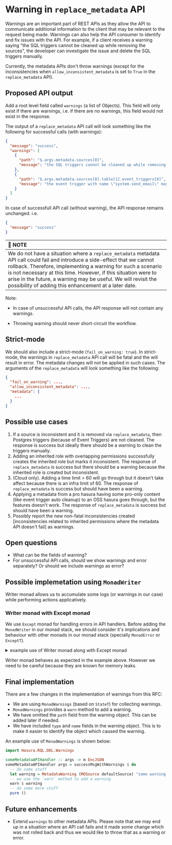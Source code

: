 # Warning in `replace_metadata` API

Warnings are an important part of REST APIs as they allow the API to communicate
additional information to the client that may be relevant to the request being
made. Warnings can also help the API consumer to identify and fix issues with
the API. For example, if a client receives a warning saying "the SQL triggers
cannot be cleaned up while removing the sources", the developer can investigate
the issue and delete the SQL triggers manually.

Currently, the metadata APIs don't throw warnings (except for the
inconsistencies when `allow_inconsistent_metadata` is set to `True` in the
`replace_metadata` API).

## Proposed API output

Add a root level field called `warnings` (a list of Objects). This field will
only exist if there are warnings, i.e. if there are no warnings, this field
would not exist in the response.

The output of a `replace_metadata` API call will look something like the
following for successful calls (with warnings):
```json
{
  "message": "success",
  "warnings": [
    {
      "path": "$.args.metadata.sources[0]",
      "message": "the SQL triggers cannot be cleaned up while removing the source \"default\""
    },
    {
      "path": "$.args.metadata.sources[0].table[1].event_triggers[0]",
      "message": "the event trigger with name \"system.send_email\" may not work as expected, hasura suggests to use only alphanumeric, underscore and hyphens in an event trigger name"
    }
  ]
}
```

In case of successfull API call (without warning), the API response remains
unchanged. i.e.
```json
{
  "message": "success"
}
```

| :memo: NOTE                |
|:---------------------------|
| We do not have a situation where a `replace_metadata` metadata API call could fail and introduce a side-effect that we cannot rollback. Therefore, implementing a warning for such a scenario is not necessary at this time. However, if this situation were to arise in the future, a warning may be useful. We will revisit the possibility of adding this enhancement at a later date. |


Note:

- In case of unsuccessful API calls, the API response will not contain any warnings.

- Throwing warning should never short-circuit the workflow.

## Strict-mode

We should also include a strict-mode (`fail_on_warning: true`). In strict-mode, the warnings in `replace_metadata` API call will be fatal and the will result in error. The metadata changes will not be applied in such cases. The arguments of the `replace_metadata` will look something like the following:
```json
{
  "fail_on_warning": ...,
  "allow_inconsistent_metadata": ...,
  "metadata": {
    ...
  }
}
```

## Possible use cases

1. If a source is inconsistent and it is removed via `replace_metadata`, then Postgres triggers (because of Event Triggers) are not cleaned. The response is success but ideally there should be a warning to clean the triggers manually.
2. Adding an inherited role with overlapping permissions successfully creates the inherited role but marks it inconsistent. The response of `replace_metadata` is success but there should be a warning because the inherited role is created but inconsistent.
3. (Cloud only). Adding a time limit > 60 will go through but it doesn't take affect because there is an infra limit of 60. The response of `replace_metadata` is success but should have been a warning.
4. Applying a metadata from a pro hasura having some pro-only content (like event trigger auto cleanup) to an OSS hasura goes through, but the features doesn't work. The response of `replace_metadata` is success but should have been a warning.
5. Possibly report the new non-fatal inconsistencies created [inconsistencies related to inherited permissions where the metadata API doesn't fail] as warnings.

## Open questions

- What can be the fields of warning?
- For unsuccessful API calls, should we show warnings and error separately?
  Or should we include warnings as error?

## Possible implemetation using `MonadWriter`

Writer monad allows us to accumulate some logs (or warnings in our case) while
performing actions applicatively.

### Writer monad with Except monad

We use `Except` monad for handling errors in API handlers. Before adding the
`MonadWriter` in our monad stack, we should consider it's implications and
behaviour with other monads in our monad stack (specially `MonadError` or
`ExceptT`).

<details>
<summary>example use of Writer monad along with Except monad</summary>

```haskell
{-# LANGUAGE FlexibleContexts #-}
{-# LANGUAGE ImportQualifiedPost #-}

module Main where
import Control.Monad
import Control.Monad.Except
import Control.Monad.IO.Class (liftIO, MonadIO)
import Prelude
import Control.Monad.Trans.Writer.CPS qualified as CPS
import Control.Monad.Writer.Class

type Warnings = [String]

example ::
  (
    MonadIO m,
    MonadError String m,
    MonadWriter Warnings m
  ) =>
  Int -> m Int
example x = do
  tell ["warning: starting the operation"]
  when (x < 0) $ throwError "error: negative input"
  when (x < 10) $ tell ["warning: input is less than 10"]
  when (x > 20) $ tell ["warning: input is more than 20"]
  liftIO $ putStrLn "hello" -- performs some action for non error case
  return x

handleInput :: Int -> IO ()
handleInput input = do
  putStrLn $ "--------- input: "<> show input <>" ---------"
  (res, warnings) <- CPS.runWriterT $ runExceptT (example input)
  print warnings
  case res of
    Left err -> print err
    Right result -> print result
  putStrLn "-----------------------------"


main :: IO ()
main = do
  handleInput (-1)
  handleInput 5
  handleInput 15
  handleInput 25

-- >>> main
-- --------- input: -1 ---------
-- ["warning: starting the operation"]
-- "error: negative input"
-- -----------------------------
--
-- --------- input: 5 ---------
-- hello
-- ["warning: starting the operation","warning: input is less than 10"]
-- 5
-- -----------------------------
--
-- --------- input: 15 ---------
-- hello
-- ["warning: starting the operation"]
-- 15
-- -----------------------------
--
-- --------- input: 25 ---------
-- hello
-- ["warning: starting the operation","warning: input is more than 20"]
-- 25
-- -----------------------------
```
</details>


Writer monad behaves as expected in the example above. However we need to be
careful because they are known for memory leaks.

## Final implementation
There are a few changes in the implementation of warnings from this RFC:
- We are using `MonadWarnings` (based on `StateT`) for collecting warnings.
- `MonadWarnings` provides a `warn` method to add a warning.
- We have omitted the `path` field from the warning object. This can be added later if needed.
- We have included `type` and `name` fields in the warning object. This is to make it easier to identify the object
  which caused the warning.

An example use of `MonadWarnings` is shown below:
```haskell
import Hasura.RQL.DDL.Warnings

someMetadataAPIHandler :: args -> m EncJSON
someMetadataAPIHandler args = successMsgWithWarnings $ do
  -- do some stuff
  let warning = MetadataWarning (MOSource defaultSource) "some warning message"
  -- we use the `warn` method to add a warning
  warn $ warning
  -- do some more stuff
  pure ()
```
## Future enhancements
- Extend `warnings` to other metadata APIs. Please note that we may end up in
a situation where an API call fails and it made some change which was not
rolled back and thus we would like to throw that as a warning or error.
